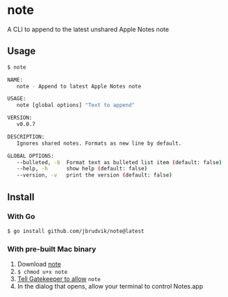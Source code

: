 # note

A CLI to append to the latest unshared Apple Notes note

## Usage

```sh
$ note

NAME:
   note - Append to latest Apple Notes note

USAGE:
   note [global options] "Text to append"

VERSION:
   v0.0.7

DESCRIPTION:
   Ignores shared notes. Formats as new line by default.

GLOBAL OPTIONS:
   --bulleted, -b  Format text as bulleted list item (default: false)
   --help, -h      show help (default: false)
   --version, -v   print the version (default: false)
```

## Install

### With Go

```sh
$ go install github.com/jbrudvik/note@latest
```

### With pre-built Mac binary

1. Download [note](https://github.com/jbrudvik/note/releases/latest/download/note)
2. `$ chmod u+x note`
3. [Tell Gatekeeper to allow](https://support.apple.com/en-us/HT202491) `note`
4. In the dialog that opens, allow your terminal to control Notes.app
